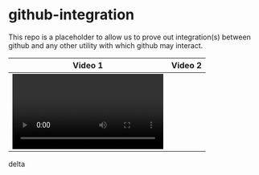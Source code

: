 # github-integration
This repo is a placeholder to allow us to prove out integration(s) between github and any other utility with which github may interact.


| Video 1  | Video 2 |
| ------------- | ------------- |
| <video src="">  | |


delta
